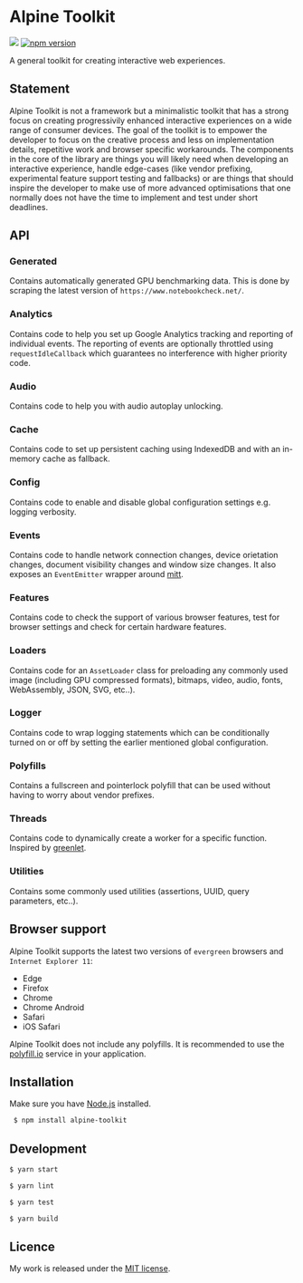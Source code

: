 # Alpine Toolkit

![](http://img.badgesize.io/TimvanScherpenzeel/alpine-toolkit/master/dist/alpine-toolkit.cjs.js.svg?compression=gzip&maxAge=60)
[![npm version](https://badge.fury.io/js/alpine-toolkit.svg)](https://badge.fury.io/js/alpine-toolkit)

A general toolkit for creating interactive web experiences.

## Statement

Alpine Toolkit is not a framework but a minimalistic toolkit that has a strong focus on creating progressivily enhanced interactive experiences on a wide range of consumer devices. The goal of the toolkit is to empower the developer to focus on the creative process and less on implementation details, repetitive work and browser specific workarounds. The components in the core of the library are things you will likely need when developing an interactive experience, handle edge-cases (like vendor prefixing, experimental feature support testing and fallbacks) or are things that should inspire the developer to make use of more advanced optimisations that one normally does not have the time to implement and test under short deadlines.

## API

### Generated

Contains automatically generated GPU benchmarking data. This is done by scraping the latest version of `https://www.notebookcheck.net/`.

### Analytics

Contains code to help you set up Google Analytics tracking and reporting of individual events. The reporting of events are optionally throttled using `requestIdleCallback` which guarantees no interference with higher priority code.

### Audio

Contains code to help you with audio autoplay unlocking.

### Cache

Contains code to set up persistent caching using IndexedDB and with an in-memory cache as fallback.

### Config

Contains code to enable and disable global configuration settings e.g. logging verbosity.

### Events

Contains code to handle network connection changes, device orietation changes, document visibility changes and window size changes. It also exposes an `EventEmitter` wrapper around [mitt](https://github.com/developit/mitt).

### Features

Contains code to check the support of various browser features, test for browser settings and check for certain hardware features.

### Loaders

Contains code for an `AssetLoader` class for preloading any commonly used image (including GPU compressed formats), bitmaps, video, audio, fonts, WebAssembly, JSON, SVG, etc..).

### Logger

Contains code to wrap logging statements which can be conditionally turned on or off by setting the earlier mentioned global configuration.

### Polyfills

Contains a fullscreen and pointerlock polyfill that can be used without having to worry about vendor prefixes.

### Threads

Contains code to dynamically create a worker for a specific function. Inspired by [greenlet](https://github.com/developit/greenlet).

### Utilities

Contains some commonly used utilities (assertions, UUID, query parameters, etc..).

## Browser support

Alpine Toolkit supports the latest two versions of `evergreen` browsers and `Internet Explorer 11`:

- Edge
- Firefox
- Chrome
- Chrome Android
- Safari
- iOS Safari

Alpine Toolkit does not include any polyfills. It is recommended to use the [polyfill.io](https://polyfill.io/v3/) service in your application.

## Installation

Make sure you have [Node.js](http://nodejs.org/) installed.

```sh
 $ npm install alpine-toolkit
```

## Development

```sh
$ yarn start

$ yarn lint

$ yarn test

$ yarn build
```

## Licence

My work is released under the [MIT license](https://raw.githubusercontent.com/TimvanScherpenzeel/alpine-toolkit/master/LICENSE).

